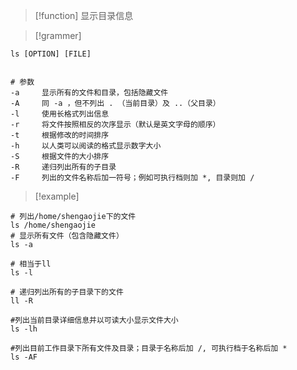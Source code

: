 
> [!function] 
> 显示目录信息





> [!grammer] 
```shell
ls [OPTION] [FILE]


# 参数
-a     显示所有的文件和目录，包括隐藏文件
-A     同 -a ，但不列出 . （当前目录）及 ..（父目录）
-l     使用长格式列出信息
-r     将文件按照相反的次序显示（默认是英文字母的顺序）
-t     根据修改的时间排序
-h     以人类可以阅读的格式显示数字大小
-S     根据文件的大小排序
-R     递归列出所有的子目录
-F     列出的文件名称后加一符号；例如可执行档则加 *, 目录则加 /

```



> [!example] 
```shell
# 列出/home/shengaojie下的文件
ls /home/shengaojie
# 显示所有文件（包含隐藏文件）
ls -a

# 相当于ll
ls -l    

# 递归列出所有的子目录下的文件
ll -R

#列出当前目录详细信息并以可读大小显示文件大小
ls -lh

#列出目前工作目录下所有文件及目录；目录于名称后加 /, 可执行档于名称后加 *
ls -AF

```


